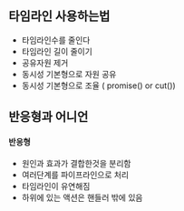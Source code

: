 ## 타임라인 사용하는법
- 타임라인수를 줄인다
- 타임라인 길이 줄이기
- 공유자원 제거
- 동시성 기본형으로 자원 공유
- 동시성 기본형으로 조율 ( promise() or cut())

## 반응형과 어니언

#### 반응형
- 원인과 효과가 결합한것을 분리함
- 여러단계를 파이프라인으로 처리
- 타임라인이 유연해짐
- 하위에 있는 액션은 핸들러 밖에 있음
